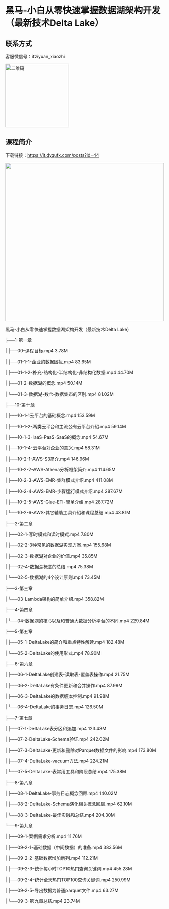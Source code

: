 # 黑马-小白从零快速掌握数据湖架构开发（最新技术Delta Lake）

## 联系方式

客服微信号：itziyuan_xiaozhi

<img src="https://ziyuanyun.oss-cn-guangzhou.aliyuncs.com/common/20240614073449/666b82192834a.jpg" width="200" height="200" alt="二维码">

## 课程简介

下载链接：https://it.dyqufx.com/posts?id=44

<img src="https://ziyuanyun.oss-cn-guangzhou.aliyuncs.com/yun/20240515151538/6644611a056e4.jpg" width="500" alt="">

  黑马-小白从零快速掌握数据湖架构开发（最新技术Delta Lake）



 ├──1-第一章

 | ├──00-课程目标.mp4 3.78M

 | ├──01-1-1-企业的数据困扰.mp4 83.65M

 | ├──01-1-2-补充-结构化-半结构化-非结构化数据.mp4 44.70M

 | ├──01-2-数据湖的概念.mp4 50.14M

 | └──01-3-数据湖-数仓-数据集市的区别.mp4 81.02M

 ├──10-第十章

 | ├──10-1-1云平台的基础概念.mp4 153.59M

 | ├──10-1-2-两类云平台和主流公有云平台介绍.mp4 59.14M

 | ├──10-1-3-IaaS-PaaS-SaaS的概念.mp4 54.67M

 | ├──10-1-4-云平台对企业的意义.mp4 58.31M

 | ├──10-2-1-AWS-S3简介.mp4 146.96M

 | ├──10-2-2-AWS-Athena分析框架简介.mp4 114.65M

 | ├──10-2-3-AWS-EMR-集群模式介绍.mp4 411.08M

 | ├──10-2-4-AWS-EMR-步骤运行模式介绍.mp4 287.67M

 | ├──10-2-5-AWS-Glue-ETl-简单介绍.mp4 287.72M

 | └──10-2-6-AWS-其它辅助工具介绍和课程总结.mp4 43.81M

 ├──2-第二章

 | ├──02-1-写时模式和读时模式.mp4 7.80M

 | ├──02-2-3种常见的数据湖实现方案.mp4 155.68M

 | ├──02-3-数据湖对企业的价值.mp4 35.85M

 | ├──02-4-数据湖概念的总结.mp4 75.38M

 | └──02-5-数据湖的4个设计原则.mp4 73.45M

 ├──3-第三章

 | └──03-Lambda架构的简单介绍.mp4 358.82M

 ├──4-第四章

 | └──04-数据湖的核心以及和普通大数据分析平台的不同.mp4 229.84M

 ├──5-第五章

 | ├──05-1-DeltaLake的简介和重点特性解读.mp4 182.48M

 | └──05-2-DeltaLake的使用形式.mp4 78.90M

 ├──6-第六章

 | ├──06-1-DeltaLake创建表-读取表-覆盖表操作.mp4 21.75M

 | ├──06-2-DeltaLake有条件更新和合并操作.mp4 87.99M

 | ├──06-3-DeltaLake的数据版本控制.mp4 91.98M

 | └──06-4-DeltaLake的事务日志.mp4 126.50M

 ├──7-第七章

 | ├──07-1-DeltaLake表分区和追加.mp4 123.43M

 | ├──07-2-DeltaLake-Schema验证.mp4 242.02M

 | ├──07-3-DeltaLake-更新和删除对Parquet数据文件的影响.mp4 173.80M

 | ├──07-4-DeltaLake-vacuum方法.mp4 224.21M

 | └──07-5-DeltaLake-表常用工具和阶段总结.mp4 175.38M

 ├──8-第八章

 | ├──08-1-DeltaLake-事务日志概念回顾.mp4 140.02M

 | ├──08-2-DeltaLake-Schema演化相关概念回顾.mp4 62.10M

 | └──08-3-DeltaLake-最佳实践和总结.mp4 204.30M

 └──9-第九章

 | ├──09-1-案例需求分析.mp4 11.76M

 | ├──09-2-1-基础数据（中间数据）的准备.mp4 383.56M

 | ├──09-2-2-基础数据增加新列.mp4 112.21M

 | ├──09-2-3-统计每小时TOP10热门查询关键词.mp4 455.28M

 | ├──09-2-4-统计全天热门TOP100查询关键词.mp4 250.99M

 | ├──09-2-5-导出数据为普通parquet文件.mp4 63.27M

 | └──09-3-第九章总结.mp4 23.74M

  